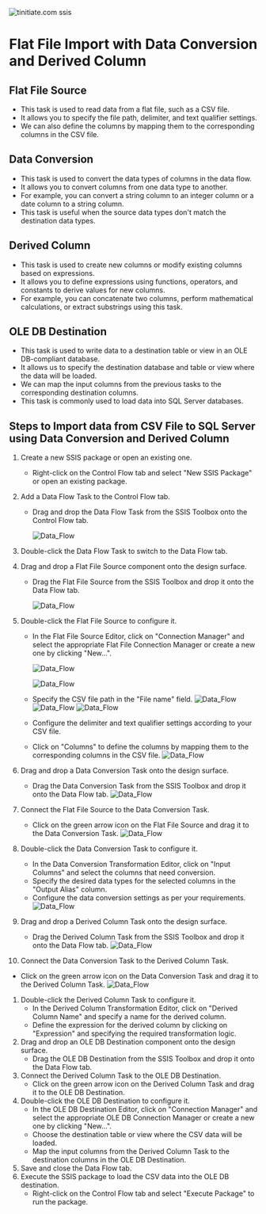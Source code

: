 ![tinitiate.com ssis](/images/tiniaitessis.png)

# Flat File Import with Data Conversion and Derived Column 

## Flat File Source

*  This task is used to read data from a flat file, such as a CSV file.
*  It allows you to specify the file path, delimiter, and text qualifier settings. 
* We can also define the columns by mapping them to the corresponding columns in the CSV file.

## Data Conversion

* This task is used to convert the data types of columns in the data flow.
* It allows you to convert columns from one data type to another. 
* For example, you can convert a string column to an integer column or a date column to a string column.
*  This task is useful when the source data types don't match the destination data types.

## Derived Column

* This task is used to create new columns or modify existing columns based on expressions.
*  It allows you to define expressions using functions, operators, and constants to derive values for new columns. 
* For example, you can concatenate two columns, perform mathematical calculations, or extract substrings using this task.

## OLE DB Destination

* This task is used to write data to a destination table or view in an OLE DB-compliant database. 
* It allows us to specify the destination database and table or view where the data will be loaded. 
* We can map the input columns from the previous tasks to the corresponding destination columns. 
* This task is commonly used to load data into SQL Server databases.

## Steps to Import data from CSV File to SQL Server using Data Conversion and Derived Column 

1. Create a new SSIS package or open an existing one.

   - Right-click on the Control Flow tab and select "New SSIS Package" or open an existing package.

2. Add a Data Flow Task to the Control Flow tab.

   - Drag and drop the Data Flow Task from the SSIS Toolbox onto the Control Flow tab.

     ![Data_Flow](/images/Data_Flow.png)

3. Double-click the Data Flow Task to switch to the Data Flow tab.

4. Drag and drop a Flat File Source component onto the design surface.

   - Drag the Flat File Source from the SSIS Toolbox and drop it onto the Data Flow tab.

     ![Data_Flow](/images/flat_file.png)

5. Double-click the Flat File Source to configure it.

   - In the Flat File Source Editor, click on "Connection Manager" and select the appropriate Flat File Connection Manager or create a new one by clicking "New...".

     ![Data_Flow](/images/flat_file_2.png)

     ![Data_Flow](/images/flat_file_3.png)

   - Specify the CSV file path in the "File name" field.
     ![Data_Flow](/images/flat_file_4.png)
     ![Data_Flow](/images/flat_file_5.png)
     ![Data_Flow](/images/flat_file_6.png)

   - Configure the delimiter and text qualifier settings according to your CSV file.     

   - Click on "Columns" to define the columns by mapping them to the corresponding columns in the CSV file.
     ![Data_Flow](/images/flat_file_7.png)

6. Drag and drop a Data Conversion Task onto the design surface. 

   - Drag the Data Conversion Task from the SSIS Toolbox and drop it onto the Data Flow tab.
     ![Data_Flow](/images/flat_file_dataconversion_derived/data_conversion.png)

7. Connect the Flat File Source to the Data Conversion Task.

   - Click on the green arrow icon on the Flat File Source and drag it to the Data Conversion Task.
     ![Data_Flow](/images/flat_file_dataconversion_derived/data_conversion_1.png)

8. Double-click the Data Conversion Task to configure it.

   - In the Data Conversion Transformation Editor, click on "Input Columns" and select the columns that need conversion.
   - Specify the desired data types for the selected columns in the "Output Alias" column.
   - Configure the data conversion settings as per your requirements.
     ![Data_Flow](/images/flat_file_dataconversion_derived/data_conversion_2.png)

9. Drag and drop a Derived Column Task onto the design surface.

   - Drag the Derived Column Task from the SSIS Toolbox and drop it onto the Data Flow tab.
     ![Data_Flow](/images/flat_file_dataconversion_derived/oledb_destination.png)

10. Connect the Data Conversion Task to the Derived Column Task.

- Click on the green arrow icon on the Data Conversion Task and drag it to the Derived Column Task.
  ![Data_Flow](/images/flat_file_dataconversion_derived/oledb_destination_1.png)

1. Double-click the Derived Column Task to configure it.
   - In the Derived Column Transformation Editor, click on "Derived Column Name" and specify a name for the derived column.
   - Define the expression for the derived column by clicking on "Expression" and specifying the required transformation logic.
2. Drag and drop an OLE DB Destination component onto the design surface.
   - Drag the OLE DB Destination from the SSIS Toolbox and drop it onto the Data Flow tab.
3. Connect the Derived Column Task to the OLE DB Destination.
   - Click on the green arrow icon on the Derived Column Task and drag it to the OLE DB Destination.
4. Double-click the OLE DB Destination to configure it.
   - In the OLE DB Destination Editor, click on "Connection Manager" and select the appropriate OLE DB Connection Manager or create a new one by clicking "New...".
   - Choose the destination table or view where the CSV data will be loaded.
   - Map the input columns from the Derived Column Task to the destination columns in the OLE DB Destination.
5. Save and close the Data Flow tab.
6. Execute the SSIS package to load the CSV data into the OLE DB destination.
   - Right-click on the Control Flow tab and select "Execute Package" to run the package.
